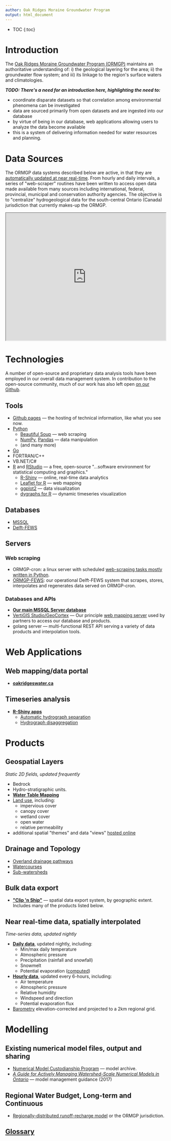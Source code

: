 ```yaml
---
author: Oak Ridges Moraine Groundwater Program
output: html_document
---
```


* TOC
{:toc}



# Introduction
The [Oak Ridges Moraine Groundwater Program (ORMGP)](https://www.oakridgeswater.ca/) maintains an authoritative understanding of: i) the geological layering for the area; ii) the groundwater flow system; and iii) its linkage to the region's surface waters and climatologies. 

**_TODO: There's a need for an introduction here, highlighting the need to:_**
* coordinate disparate datasets so that correlation among environmental phenomena can be investigated
* data are sourced primarily from open datasets and are ingested into our database
* by virtue of being in our database, web applications allowing users to analyze the data become available
* this is a system of delivering information needed for water resources and planning.



# Data Sources

The ORMGP data systems described below are active, in that they are [automatically updated at near real-time](/interpolants/sources/sources.html). From hourly and daily intervals, a series of "web-scraper" routines have been written to access open data made available from many sources including international, federal, provincial, municipal and conservation authority agencies. The objective is to "centralize" hydrogeological data for the south-central Ontario (Canada) jurisdiction that currently makes-up the ORMGP.

<iframe src="https://golang.oakridgeswater.ca/pages/partners.html" width="100%" height="400" scrolling="no" allowfullscreen></iframe>
<br>


# Technologies
A number of open-source and proprietary data analysis tools have been employed in our overall data management system. In contribution to the open-source community, much of our work has also left open [on our Github](https://github.com/OWRC).

## Tools
* [Github pages](https://pages.github.com/) — the hosting of technical information, like what you see now.
* [Python](https://www.python.org/)
   * [Beautiful Soup](https://www.crummy.com/software/BeautifulSoup/bs4/doc/) — web scraping
   * [NumPy](https://numpy.org/), [Pandas](https://pandas.pydata.org/) — data manipulation
   * (and many more)
* [Go](https://go.dev/)
* FORTRAN/C++
* VB.NET/C#
* [R](https://www.r-project.org/) and [RStudio](https://www.rstudio.com/) — a free, open-source "...software environment for statistical computing and graphics."
   * [R-Shiny](https://shiny.rstudio.com/) — online, real-time data analytics
   * [Leaflet for R](https://rstudio.github.io/leaflet/) — web mapping
   * [ggplot2](https://ggplot2.tidyverse.org/) — data visualization
   * [dygraphs for R](https://rstudio.github.io/dygraphs/) — dynamic timeseries visualization

## Databases
* [MSSQL](https://www.microsoft.com/en-us/sql-server/sql-server-2019)
* [Delft-FEWS](https://www.deltares.nl/app/uploads/2015/01/Delft-FEWS_brochure-2017.pdf)


## Servers
### Web scraping
* ORMGP-cron: a linux server with scheduled [web-scraping tasks mostly written in Python](/interpolants/sources/webscraping.html).
* [ORMGP-FEWS](/interpolants/interpolation/fews.html): our operational Delft-FEWS system that scrapes, stores, interpolates and regenerates data served on ORMGP-cron.

### Databases and APIs
* **[Our main MSSQL Server database](https://owrc.github.io/database-manual/Contents/TOC.html)**
* [VertiGIS Studio/GeoCortex](https://www.vertigis.com/vertigis-studio/) — Our principle [web mapping server](https://maps.oakridgeswater.ca/Html5Viewer/index.html?viewer=ORMGPP) used by partners to access our database and products.
* golang server — multi-functional REST API serving a variety of data products and interpolation tools.




# Web Applications
## Web mapping/data portal
* [**oakridgeswater.ca**](https://maps.oakridgeswater.ca/Html5Viewer/index.html?viewer=ORMGPP)
## Timeseries analysis
* [**R-Shiny apps**](https://owrc.github.io/shinyapps-manual/)
   * [Automatic hydrograph separation](https://owrc.github.io/education/hydrographseparation/)
   * [Hydrograph disaggregation](/interpolants/modelling/hydroparse.html)



# Products

## Geospatial Layers
_Static 2D fields, updated frequently_
* Bedrock
* Hydro-stratigraphic units.
* [**Water Table Mapping**](https://owrc.github.io/watertable/)
* [Land use](/interpolants/interpolation/landuse.html), including:
    * impervious cover
    * canopy cover
    * wetland cover
    * open water
    * relative permeability
* additional spatial "themes" and data "views" [hosted online](https://maps.oakridgeswater.ca/Html5Viewer/index.html?viewer=ORMGPP)

## Drainage and Topology
* [Overland drainage pathways](/interpolants/interpolation/overland.html)
* [Watercourses](/interpolants/interpolation/watercourses.html)
* [Sub-watersheds](/interpolants/interpolation/subwatershed.html)

## Bulk data export
* [**"Clip 'n Ship"**](/interpolants/sources/clipnship.html) — spatial data export system, by geographic extent. Includes many of the products listed below.

## Near real-time data, spatially interpolated
_Time-series data, updated nightly_
* [**Daily data**](/interpolants/interpolation/daily.html), updated nightly, including:
   * Min/max daily temperature
   * Atmospheric pressure
   * Precipitation (rainfall and snowfall)
   * Snowmelt
   * Potential evaporation ([computed]())
   <!-- * Solar irradiation -->
* [**Hourly data**](/interpolants/interpolation/hourly.html), updated every 6-hours, including:
   * Air temperature
   * Atmospheric pressure
   * Relative humidity
   * Windspeed and direction
   * Potential evaporation flux
* [Barometry](/interpolants/interpolation/barometry.html) elevation-corrected and projected to a 2km regional grid.







# Modelling
## Existing numerical model files, output and sharing
* [Numerical Model Custodianship Program](https://owrc.github.io/snapshots/md/numerical-model-custodianship-program.html) — model archive.
* [*A Guide for Actively Managing Watershed-Scale Numerical Models in Ontario*](https://www.oakridgeswater.ca/_files/ugd/4a0a6e_c41c71a481ea4657806e1fbb0c912f7a.pdf) — model management guidance (2017)

## Regional Water Budget, Long-term and Continuous
* [Regionally-distributed runoff-recharge model](/interpolants/modelling/waterbudgetmodel.html) or the ORMGP jurisdiction.

<!-- * [Input data](/interpolants/modelling/waterbudget/data.html) -->
<!-- * [Soil moisture accounting](/interpolants/modelling/waterbudget/sma.html) -->
<!-- * [Total evaporation](/interpolants/modelling/waterbudget/pet.html) -->
<!-- * Potential Solar Irradiation -->
   <!-- * [Atmospheric transmittance](/interpolants/modelling/BristowCampbell.html) -->
<!-- * [Snowmelt](/interpolants/modelling/waterbudget/snowmeltCCF.html) -->
<!-- * [Shallow groundwater](/interpolants/modelling/waterbudget/gw.html) -->
<!-- * [Overland flow routing](/interpolants/modelling/waterbudget/overlandflow.html) -->
<!-- * [References](/interpolants/modelling/waterbudgetmodel.html#references) -->
   





## [**Glossary**](glossary.html)